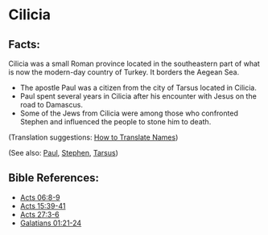 # Cilicia #

## Facts: ##

Cilicia was a small Roman province located in the southeastern part of what is now the modern-day country of Turkey. It borders the Aegean Sea.

* The apostle Paul was a citizen from the city of Tarsus located in Cilicia.
* Paul spent several years in Cilicia after his encounter with Jesus on the road to Damascus.
* Some of the Jews from Cilicia were among those who confronted Stephen and influenced the people to stone him to death.

(Translation suggestions: [How to Translate Names](en/ta-vol1/translate/man/translate-names))

(See also: [Paul](../other/paul.md), [Stephen](../other/stephen.md), [Tarsus](../other/tarsus.md))

## Bible References: ##

* [Acts 06:8-9](en/tn/act/help/06/08)
* [Acts 15:39-41](en/tn/act/help/15/39)
* [Acts 27:3-6](en/tn/act/help/27/03)
* [Galatians 01:21-24](en/tn/gal/help/01/21)
